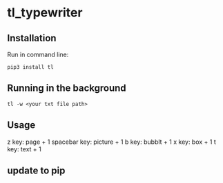 # tl_typewriter

## Installation
Run in command line:

```commandline
pip3 install tl
```

## Running in the background

```commandline
tl -w <your txt file path>
```

## Usage
z key: page + 1
spacebar key: picture + 1
b key: bubblt + 1
x key: box + 1
t key: text + 1

## update to pip

